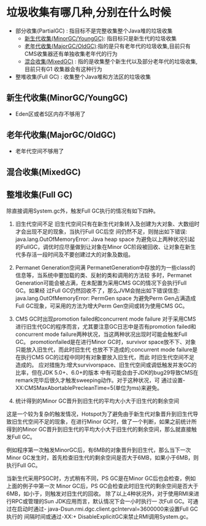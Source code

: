 # 垃圾收集有哪几种,分别在什么时候

- 部分收集(PartialGC) : 指目标不是完整收集整个Java堆的垃圾收集
  - [新生代收集(MinorGC/YoungGC)](#新生代收集(MinorGC/YoungGC)): 指目标只是新生代的垃圾收集
  - [老年代收集(MajorGC/OldGC)](#老年代收集(MajorGC/OldGC)):指的是只有老年代的垃圾收集,目前只有CMS收集器还有单独收集老年代的行为
  - [混合收集(MixedGC)](#混合收集(MixedGC) ) : 指的是收集整个新生代以及部分老年代的垃圾收集, 目前只有G1 收集器会有这种行为
- 整堆收集(Full GC) : 收集整个Java堆和方法区的垃圾收集

## 新生代收集(MinorGC/YoungGC)

- Eden区或者S区内存不够用了

## 老年代收集(MajorGC/OldGC)

- 老年代空间不够用了

## 混合收集(MixedGC) 



## 整堆收集(Full GC)

除直接调用System.gc外，触发Full GC执行的情况有如下四种。
1. 旧生代空间不足 旧生代空间只有在新生代对象转入及创建为大对象、大数组时才会出现不足的现象，当执行Full GC后空 间仍然不足，则抛出如下错误:
java.lang.OutOfMemoryError: Java heap space 为避免以上两种状况引起的FullGC，调优时应尽量做到让对象在Minor GC阶段被回收、让对象在新生 代多存活一段时间及不要创建过大的对象及数组。

2. Permanet Generation空间满 PermanetGeneration中存放的为一些class的信息等，当系统中要加载的类、反射的类和调用的方法较 多时，Permanet Generation可能会被占满，在未配置为采用CMS GC的情况下会执行Full GC。如果经 过Full GC仍然回收不了，那么JVM会抛出如下错误信息:
java.lang.OutOfMemoryError: PermGen space
为避免Perm Gen占满造成Full GC现象，可采用的方法为增大Perm Gen空间或转为使用CMS GC。

3. CMS GC时出现promotion failed和concurrent mode failure 对于采用CMS进行旧生代GC的程序而言，尤其要注意GC日志中是否有promotion failed和concurrent mode failure两种状况，当这两种状况出现时可能会触发Full GC。
promotionfailed是在进行Minor GC时，survivor space放不下、对象只能放入旧生代，而此时旧生代 也放不下造成的;concurrent mode failure是在执行CMS GC的过程中同时有对象要放入旧生代，而此 时旧生代空间不足造成的。 应对措施为:增大survivorspace、旧生代空间或调低触发并发GC的比率，但在JDK 5.0+、6.0+的版本 中有可能会由于JDK的bug29导致CMS在remark完毕后很久才触发sweeping动作。对于这种状况，可 通过设置-XX:CMSMaxAbortablePrecleanTime=5(单位为ms)来避免。

4. 统计得到的Minor GC晋升到旧生代的平均大小大于旧生代的剩余空间

这是一个较为复杂的触发情况，Hotspot为了避免由于新生代对象晋升到旧生代导致旧生代空间不足的现象，在进行Minor GC时，做了一个判断，如果之前统计所得到的Minor GC晋升到旧生代的平均大小大于旧生代的剩余空间，那么就直接触发Full GC。

例如程序第一次触发MinorGC后，有6MB的对象晋升到旧生代，那么当下一次Minor GC发生时，首先检查旧生代的剩余空间是否大于6MB，如果小于6MB，则执行Full GC。

当新生代采用PSGC时，方式稍有不同，PS GC是在Minor GC后也会检查，例如上面的例子中第一次 Minor GC后，PS GC会检查此时旧生代的剩余空间是否大于6MB，如小于，则触发对旧生代的回收。 除了以上4种状况外，对于使用RMI来进行RPC或管理的Sun JDK应用而言，默认情况下会一小时执行一 次Full GC。可通过在启动时通过- java-Dsun.rmi.dgc.client.gcInterval=3600000来设置Full GC执行的 间隔时间或通过-XX:+ DisableExplicitGC来禁止RMI调用System.gc。